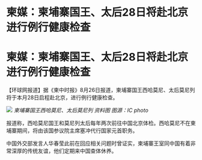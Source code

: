 # 柬媒：柬埔寨国王、太后28日将赴北京进行例行健康检查

# 柬媒：柬埔寨国王、太后28日将赴北京进行例行健康检查

【环球网报道】据《柬中时报》8月26日报道，柬埔寨国王西哈莫尼、太后莫尼列将于本月28日启程赴北京，进行例行健康检查。

![](https://inews.gtimg.com/om_bt/Olb0WfoZrSIx3eHcEYit7GCgbqlqwI7KTb40vCADiIx2wAA/1000)
_柬埔寨国王西哈莫尼、太后莫尼列 资料图 图源：IC photo_

报道称，西哈莫尼国王和莫尼列太后每年两次前往中国北京体检。西哈莫尼不在柬埔寨期间，将由该国参议院主席塞冲代行国家元首职务。

中国外交部发言人华春莹此前在回应相关问题时曾证实，柬埔寨王室同中国有着非常深厚的传统友谊，他们定期来中国查体休养。


